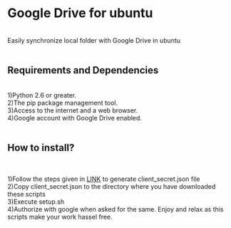 Google Drive for ubuntu
====
<br>
Easily synchronize local folder with Google Drive in ubuntu
<br>
<br>

**Requirements and Dependencies**
----
<br>
1)Python 2.6 or greater.<br>
2)The pip package management tool.<br>
3)Access to the internet and a web browser.<br>
4)Google account with Google Drive enabled.<br>
<br>


**How to install?**
---
</br>

1)Follow the steps given in [LINK](https://developers.google.com/drive/v3/web/quickstart/python) to generate client_secret.json file
<br>
2)Copy client_secret.json to the directory where you have downloaded these scripts<br>
3)Execute setup.sh<br>
4)Authorize with google when asked for the same. Enjoy and relax as this scripts make your work hassel free.<br>
